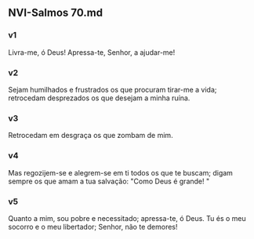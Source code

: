## NVI-Salmos 70.md
### v1
 Livra-me, ó Deus! Apressa-te, Senhor, a ajudar-me!
### v2
 Sejam humilhados e frustrados os que procuram tirar-me a vida; retrocedam desprezados os que desejam a minha ruína.
### v3
 Retrocedam em desgraça os que zombam de mim.
### v4
 Mas regozijem-se e alegrem-se em ti todos os que te buscam; digam sempre os que amam a tua salvação: "Como Deus é grande! "
### v5
 Quanto a mim, sou pobre e necessitado; apressa-te, ó Deus. Tu és o meu socorro e o meu libertador; Senhor, não te demores!
